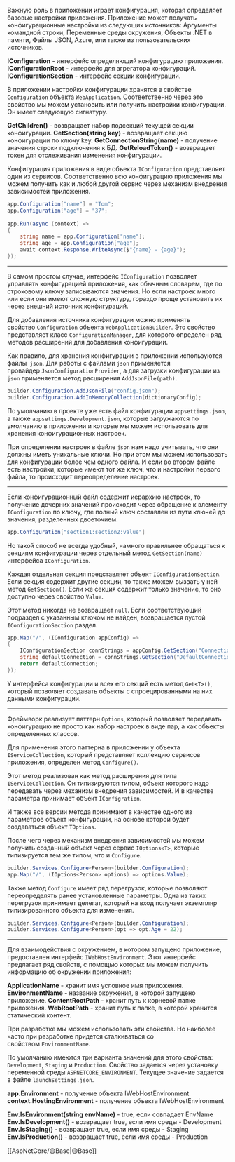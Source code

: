Важную роль в приложении играет конфигурация, которая определяет базовые настройки приложения. Приложение может получать конфигурационные настройки из следующих источников: Аргументы командной строки, Переменные среды окружения, Объекты .NET в памяти, Файлы JSON, Azure, или также из пользовательских источников.

**IConfiguration** - интерфейс определяющий конфигурацию приложения.
**IConfigurationRoot** - интерфейс для агрегатора конфигураций.
**IConfigurationSection** - интерфейс секции конфигурации.

В приложении настройки конфигурации хранятся в свойстве `Configuration` объекта `WebApplication`. Соответственно через это свойство мы можем установить или получить настройки конфигурации. Он имеет следующую сигнатуру.

**GetChildren()** - возвращает набор подсекций текущей секции конфигурации.
**GetSection(string key)** - возвращает секцию конфигурации по ключу key.
**GetConnectionString(name)** - получение значения строки подключения к БД.
**GetReloadToken()** - возвращает токен для отслеживания изменения конфигурации.

Конфигурация приложения в виде объекта `IConfiguration` представляет один из сервисов. Соответственно всю конфигурацию приложения мы можем получить как и любой другой сервис через механизм внедрения зависимостей приложения.

```c#
app.Configuration["name"] = "Tom";
app.Configuration["age"] = "37";
 
app.Run(async (context) =>
{
    string name = app.Configuration["name"];
    string age = app.Configuration["age"];
    await context.Response.WriteAsync($"{name} - {age}");
});
```

---

В самом простом случае, интерфейс `IConfiguration` позволяет управлять конфигурацией приложения, как обычным словарем, где по строковому ключу записываются значения. Но если настроек много или если они имеют сложную структуру, гораздо проще установить их через внешний источник конфигураций.

Для добавления источника конфигурации можно применять свойство `Configuration` объекта `WebApplicationBuilder`. Это свойство представляет класс `ConfigurationManager`, для которого определен ряд методов расширений для добавления конфигурации.

Как правило, для хранения конфигурации в приложении используются файлы` json`. Для работы с файлами `json` применяется провайдер `JsonConfigurationProvider`, а для загрузки конфигурации из `json` применяется метод расширения `AddJsonFile(path)`.

```c#
builder.Configuration.AddJsonFile("config.json");
builder.Configuration.AddInMemoryCollection(dictionaryConfig);
```

По умолчанию в проекте уже есть файл конфигурации `appsettings.json`, а также `appsettings.Development.json`, которые загружаются по умолчанию в приложении и которые мы можем использовать для хранения конфигурационных настроек.

При определении настроек в файле `json` нам надо учитывать, что они должны иметь уникальные ключи. Но при этом мы можем использовать для конфигурации более чем одного файла. И если во втором файле есть настройки, которые имеют тот же ключ, что и настройки первого файла, то происходит переопределение настроек.

---

Если конфигурационный файл содержит иерархию настроек, то получение дочерних значений происходит через обращение к элементу `IConfiguration` по ключу, где полный ключ составлен из пути ключей до значения, разделенных двоеточием.

```c# 
app.Configuration["section1:section2:value"]
```

Но такой способ не всегда удобный, намного правильнее обращаться к секциям конфигурации через отдельный метод `GetSection(name)` интерфейса `IConfiguration`. 

Каждая отдельная секция представляет объект `IConfigurationSection`. Если секция содержит другие секции, то также можем вызвать у ней метод `GetSection()`. Если же секция содержит только значение, то оно доступно через свойство `Value`.

Этот метод никогда не возвращает `null`. Если соответствующий подраздел с указанным ключом не найден, возвращается пустой `IConfigurationSection` раздел.

```c#
app.Map("/", (IConfiguration appConfig) =>
{
    IConfigurationSection connStrings = appConfig.GetSection("ConnectionStrings");
    string defaultConnection = connStrings.GetSection("DefaultConnection").Value;
    return defaultConnection;
});
```

У интерфейса конфигурации и всех его секций есть метод `Get<T>()`, который позволяет создавать объекты с спроецированными на них данными конфигурации.

---

Фреймворк реализует паттерн `Options`, который позволяет передавать конфигурацию не просто как набор настроек в виде пар, а как объекты определенных классов.

Для применения этого паттерна в приложении у объекта `IServiceCollection`, который представляет коллекцию сервисов приложения, определен метод `Configure()`.

Этот метод реализован как метод расширения для типа `IServiceCollection`. Он типизируются типом, объект которого надо передавать через механизм внедрения зависимостей. И в качестве параметра принимает объект `IConfigration`.

И также все версии метода принимают в качестве одного из параметров объект конфигурации, на основе которой будет создаваться объект `TOptions`.

После чего через механизм внедрения зависимостей мы можем получить созданный объект через сервис `IOptions<T>`, которые типизируется тем же типом, что и `Configure`.

```c#
builder.Services.Configure<Person>(builder.Configuration);
app.Map("/", (IOptions<Person> options) => options.Value);
```

Также метод `Configure` имеет ряд перегрузок, которые позволяют переопределять ранее установленные параметры. Одна из таких перегрузок принимает делегат, который на вход получает экземпляр типизированного объекта для изменения.

```c#
builder.Services.Configure<Person>(builder.Configuration);
builder.Services.Configure<Person>(opt => opt.Age = 22);
```

---

Для взаимодействия с окружением, в котором запущено приложение, предоставлен интерфейс `IWebHostEnvironment`. Этот интерфейс предлагает ряд свойств, с помощью которых мы можем получить информацию об окружении приложения:

**ApplicationName** - хранит имя условное имя приложения.
**EnvironmentName** - название окружения, в которой запущено приложение.
**ContentRootPath** - хранит путь к корневой папке приложения.
**WebRootPath** - хранит путь к папке, в которой хранится статический контент.

При разработке мы можем использовать эти свойства. Но наиболее часто при разработке придется сталкиваться со свойством `EnvironmentName`.

По умолчанию имеются три варианта значений для этого свойства: `Development`, `Staging` и `Production`. Свойство задается через установку переменной среды `ASPNETCORE_ENVIRONMENT`. Текущее значение задается в файле `launchSettings.json`.

**app.Environment** - получение объекта IWebHostEnvironment 
**context.HostingEnvironment** - получение объекта IWebHostEnvironment

**Env.IsEnvironment(string envName)** - true, если совпадает EnvName
**Env.IsDevelopment()** - возвращает true, если имя среды - Development 
**Env.IsStaging()** - возвращает true, если имя среды - Staging 
**Env.IsProduction()** - возвращает true, если имя среды - Production

[[AspNetCore/🟡Base|🟡Base]]
